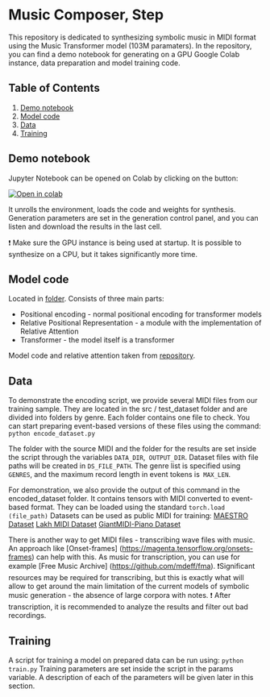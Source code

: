 # Music Composer, Step
This repository is dedicated to synthesizing symbolic music in MIDI format using the Music Transformer model (103M paramaters). In the repository, you can find a demo notebook for generating on a GPU Google Colab instance, data preparation and model training code.

## Table of Contents
1. [Demo notebook](#demo-notebook)
2. [Model code](#model-code)
3. [Data](#data)
4. [Training](#training)


## Demo notebook

Jupyter Notebook can be opened on Colab by clicking on the button:

[![Open in colab](https://colab.research.google.com/assets/colab-badge.svg)](https://colab.research.google.com/github/sberbank-ai/music-composer/blob/main/src/Music_Composer_Demo_Colab_en.ipynb)

It unrolls the environment, loads the code and weights for synthesis. Generation parameters are set in the generation control panel, and you can listen and download the results in the last cell.

❗ Make sure the GPU instance is being used at startup. It is possible to synthesize on a CPU, but it takes significantly more time.

## Model code
Located in [folder](https://github.com/sberbank-ai/music-composer/tree/main/src/lib/model). 
Consists of three main parts:
- Positional encoding - normal positional encoding for transformer models
- Relative Positional Representation - a module with the implementation of Relative Attention
- Transformer - the model itself is a transformer 

Model code and relative attention taken from [repository](https://github.com/gwinndr/MusicTransformer-Pytorch).

## Data
To demonstrate the encoding script, we provide several MIDI files from our training sample. They are located in the src / test_dataset folder and are divided into folders by genre. Each folder contains one file to check. You can start preparing event-based versions of these files using the command:
```python encode_dataset.py```

The folder with the source MIDI and the folder for the results are set inside the script through the variables `DATA_DIR`,` OUTPUT_DIR`. Dataset files with file paths will be created in `DS_FILE_PATH`. The genre list is specified using `GENRES`, and the maximum record length in event tokens is` MAX_LEN`.

For demonstration, we also provide the output of this command in the encoded_dataset folder. It contains tensors with MIDI converted to event-based format. They can be loaded using the standard `torch.load (file_path)`
Datasets can be used as public MIDI for training:
[MAESTRO Dataset](https://magenta.tensorflow.org/datasets/maestro)
[Lakh MIDI Dataset](https://colinraffel.com/projects/lmd/)
[GiantMIDI-Piano Dataset](https://github.com/bytedance/GiantMIDI-Piano)

There is another way to get MIDI files - transcribing wave files with music. An approach like [Onset-frames] (https://magenta.tensorflow.org/onsets-frames) can help with this.
As music for transcription, you can use for example [Free Music Archive] (https://github.com/mdeff/fma).
❗Significant resources may be required for transcribing, but this is exactly what will allow to get around the main limitation of the current models of symbolic music generation - the absence of large corpora with notes.
❗ After transcription, it is recommended to analyze the results and filter out bad recordings.
## Training
A script for training a model on prepared data can be run using:
```python train.py```
Training parameters are set inside the script in the params variable. A description of each of the parameters will be given later in this section.


